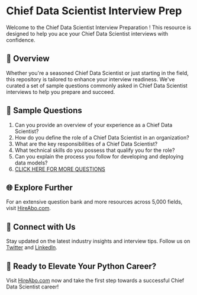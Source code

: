 # Chief Data Scientist Interview Prep

Welcome to the Chief Data Scientist Interview Preparation ! This resource is designed to help you ace your Chief Data Scientist interviews with confidence.

## 🚀 Overview

Whether you're a seasoned Chief Data Scientist or just starting in the field, this repository is tailored to enhance your interview readiness. We've curated a set of sample questions commonly asked in Chief Data Scientist interviews to help you prepare and succeed.

## 📝 Sample Questions

1. Can you provide an overview of your experience as a Chief Data Scientist?
2. How do you define the role of a Chief Data Scientist in an organization?
3. What are the key responsibilities of a Chief Data Scientist?
4. What technical skills do you possess that qualify you for the role?
5. Can you explain the process you follow for developing and deploying data models?
6. [CLICK HERE FOR MORE QUESTIONS](https://hireabo.com/job/0_3_13/Chief%20Data%20Scientist)

## 🌐 Explore Further

For an extensive question bank and more resources across 5,000 fields, visit [HireAbo.com](https://www.hireabo.com).

## 📱 Connect with Us

Stay updated on the latest industry insights and interview tips. Follow us on [Twitter](https://twitter.com/hireabo) and [LinkedIn](https://www.linkedin.com/in/hire-abo-3609972a8/).

## 🚀 Ready to Elevate Your Python Career?

Visit [HireAbo.com](https://www.hireabo.com) now and take the first step towards a successful Chief Data Scientist career!